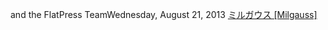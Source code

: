 and the FlatPress TeamWednesday, August 21, 2013
 <a href="http://www.hiwaflow.com/shoponlinejp.asp?cheap=products-c224.html" title="ミルガウス [Milgauss]">ミルガウス [Milgauss]</a>